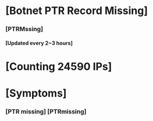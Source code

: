 # [Botnet PTR Record Missing]
### [PTRMssing]
#### [Updated every 2~3 hours]

# [Counting 24590 IPs]

# [Symptoms] 
###   [PTR missing] [PTRmissing]
